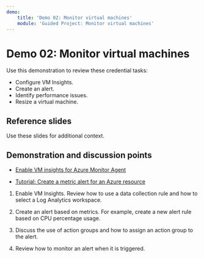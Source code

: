 ```yaml
---
demo:
    title: 'Demo 02: Monitor virtual machines'
    module: 'Guided Project: Monitor virtual machines'
---
```


# Demo 02: Monitor virtual machines

Use this demonstration to review these credential tasks:
+ Configure VM Insights.
+ Create an alert.  
+ Identify performance issues. 
+ Resize a virtual machine. 

## Reference slides

Use these slides for additional context.


## Demonstration and discussion points

+ [Enable VM insights for Azure Monitor Agent](https://learn.microsoft.com/azure/azure-monitor/vm/vminsights-enable-portal#enable-vm-insights-for-azure-monitor-agent) 

+ [Tutorial: Create a metric alert for an Azure resource](https://learn.microsoft.com/azure/azure-monitor/alerts/alerts-create-metric-alert-rule)

1. Enable VM Insights. Review how to use a data collection rule and how to select a Log Analytics workspace. 

1. Create an alert based on metrics. For example, create a new alert rule based on CPU percentage usage.

1. Discuss the use of action groups and how to assign an action group to the alert. 

1. Review how to monitor an alert when it is triggered.
